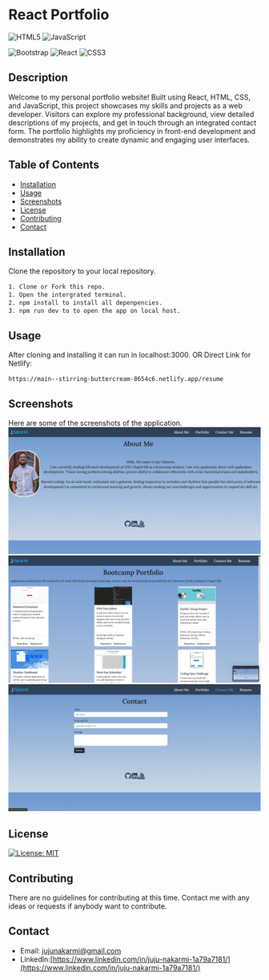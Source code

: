 # React Portfolio
![HTML5](https://img.shields.io/badge/html5-%23E34F26.svg?style=for-the-badge&logo=html5&logoColor=white) 
![JavaScript](https://img.shields.io/badge/javascript-%23323330.svg?style=for-the-badge&logo=javascript&logoColor=%23F7DF1E) 
 
![Bootstrap](https://img.shields.io/badge/bootstrap-%23563D7C.svg?style=for-the-badge&logo=bootstrap&logoColor=white)
 ![React](https://img.shields.io/badge/react-%2320232a.svg?style=for-the-badge&logo=react&logoColor=%2361DAFB)
 ![CSS3](https://img.shields.io/badge/css3-%231572B6.svg?style=for-the-badge&logo=css3&logoColor=white) 

## Description
Welcome to my personal portfolio website! Built using React, HTML, CSS, and JavaScript, this project showcases my skills and projects as a web developer. Visitors can explore my professional background, view detailed descriptions of my projects, and get in touch through an integrated contact form. The portfolio highlights my proficiency in front-end development and demonstrates my ability to create dynamic and engaging user interfaces.

  ## Table of Contents

* [Installation](#installation)
* [Usage](#usage)
* [Screenshots](#screenshots)
* [License](#license)
* [Contributing](#contributing)
* [Contact](#contact)

## Installation
Clone the repository to your local repository.
```
1. Clone or Fork this repo.
1. Open the intergrated terminal.
2. npm install to install all depenpencies.
3. npm run dev to to open the app on local host.
```

## Usage
After cloning and installing it can run in localhost:3000.
OR
Direct Link for Netlify:
```
https://main--stirring-buttercream-8654c6.netlify.app/resume
```



## Screenshots
Here are some of the screenshots of the application.
![Screenshot image of the application.](./src/assets/screenshots/screenshot-1.png)
![Screenshot image of the application.](./src/assets/screenshots/screenshot-2.png)
![Screenshot image of the application.](./src/assets/screenshots/screenshot-3.png)


## License
[![License: MIT](https://img.shields.io/badge/License-MIT-blue.svg)](https://opensource.org/licenses/MIT)

## Contributing

There are no guidelines for contributing at this time. Contact me with any ideas or requests if anybody want to contribute.


## Contact
* Email: jujunakarmi@gmail.com
* LinkedIn:[https://www.linkedin.com/in/juju-nakarmi-1a79a7181/](https://www.linkedin.com/in/juju-nakarmi-1a79a7181/)